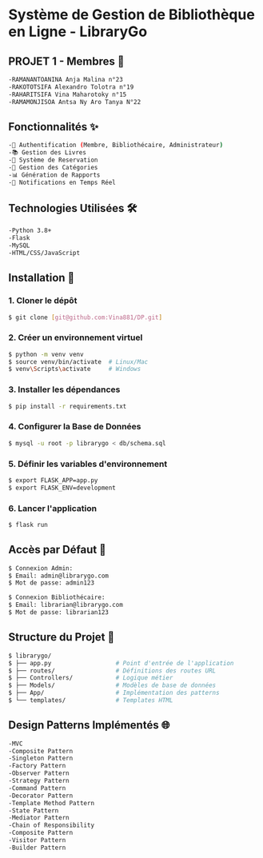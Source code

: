 # Système de Gestion de Bibliothèque en Ligne - LibraryGo 

## PROJET 1 - Membres 👥

```bash
-RAMANANTOANINA Anja Malina n°23
-RAKOTOTSIFA Alexandro Tolotra n°19
-RAHARITSIFA Vina Maharotoky n°15
-RAMAMONJISOA Antsa Ny Aro Tanya N°22 
```

## Fonctionnalités ✨

```bash
-🔐 Authentification (Membre, Bibliothécaire, Administrateur)
-📚 Gestion des Livres
-🎫 Système de Reservation
-📑 Gestion des Catégories
-📊 Génération de Rapports
-🔔 Notifications en Temps Réel
```

## Technologies Utilisées 🛠️

```bash
-Python 3.8+
-Flask
-MySQL
-HTML/CSS/JavaScript
```


## Installation 🚀

### 1. Cloner le dépôt

```bash
$ git clone [git@github.com:Vina881/DP.git]
```

### 2. Créer un environnement virtuel
```bash
$ python -m venv venv
$ source venv/bin/activate  # Linux/Mac
$ venv\Scripts\activate     # Windows
```

### 3. Installer les dépendances
```bash
$ pip install -r requirements.txt
```

### 4. Configurer la Base de Données
```bash
$ mysql -u root -p librarygo < db/schema.sql
```

### 5. Définir les variables d'environnement
```bash
$ export FLASK_APP=app.py
$ export FLASK_ENV=development
```

### 6. Lancer l'application
```bash
$ flask run
```

## Accès par Défaut 🔑
```bash
$ Connexion Admin:
$ Email: admin@librarygo.com
$ Mot de passe: admin123

$ Connexion Bibliothécaire:
$ Email: librarian@librarygo.com
$ Mot de passe: librarian123
```
## Structure du Projet 📁

```bash
$ librarygo/
$ ├── app.py                  # Point d'entrée de l'application
$ ├── routes/                 # Définitions des routes URL
$ ├── Controllers/            # Logique métier
$ ├── Models/                 # Modèles de base de données
$ ├── App/                    # Implémentation des patterns
$ └── templates/              # Templates HTML
```

## Design Patterns Implémentés 🌐

```bash
-MVC
-Composite Pattern
-Singleton Pattern
-Factory Pattern
-Observer Pattern
-Strategy Pattern
-Command Pattern
-Decorator Pattern
-Template Method Pattern
-State Pattern
-Mediator Pattern
-Chain of Responsibility
-Composite Pattern
-Visitor Pattern
-Builder Pattern
```
